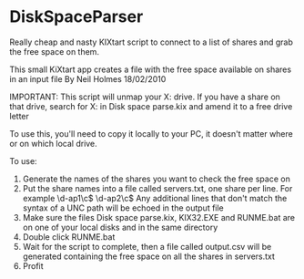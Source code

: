 # DiskSpaceParser
Really cheap and nasty KIXtart script to connect to a list of shares and grab the free space on them.

This small KiXtart app creates a file with the free space available on shares in an input file
By Neil Holmes 18/02/2010

IMPORTANT: This script will unmap your X: drive. If you have a share on that drive, search for X: in Disk space parse.kix and amend it to a free drive letter

To use this, you'll need to copy it locally to your PC, it doesn't matter where or on which local drive.

To use:

1. Generate the names of the shares you want to check the free space on
2. Put the share names into a file called servers.txt, one share per line. For example
\\d-ap1\c$
\\d-ap2\c$
Any additional lines that don't match the syntax of a UNC path will be echoed in the output file
3. Make sure the files Disk space parse.kix, KIX32.EXE and RUNME.bat are on one of your local disks and in the same directory
4. Double click RUNME.bat
5. Wait for the script to complete, then a file called output.csv will be generated containing the free space on all the shares in servers.txt
6. Profit
